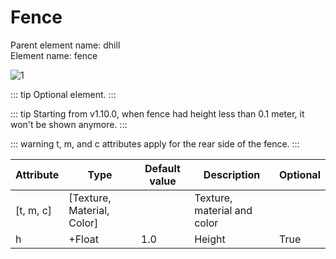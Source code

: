 # Fence

Parent element name: dhill\
Element name: fence

![1](/fence.png)

::: tip
Optional element.
:::

::: tip
Starting from v1.10.0, when fence had height less than 0.1 meter, it won't be shown anymore.
:::

::: warning
t, m, and c attributes apply for the rear side of the fence.
:::

| Attribute | Type                       | Default value | Description                 | Optional |
| --------- | -------------------------- | ------------- | --------------------------- | -------- |
| [t, m, c] | [Texture, Material, Color] |               | Texture, material and color |          |
| h         | +Float                     | 1.0           | Height                      | True     |
